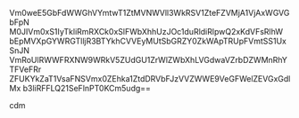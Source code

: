 Vm0weE5GbFdWWGhVYmtwT1ZtMVNWVll3WkRSV1ZteFZVMjA1VjAxWGVGbFpN
M0JIVm0xS1IyTkliRmRXCk0xSlFWbXhhUzJOc1duRldiRlpwQ2xKdVFsRlhW
bEpMVXpGYWRGTlljR3BTYkhCVVEyMUtSbGRZY0ZkWApTRUpFVmtSS1UxSnJN
VmRoUlRWWFRXNW9WRkV5ZUdGU1ZrWlZWbXhLVGdwaVZrbDZWMnRhYTFVeFRr
ZFUKYkZaT1VsaFNSVmx0ZEhka1ZtdDRVbFJzVVZWWE9VeGFWelZEVGxGdlMx
b3liRFFLQ21SeFlnPT0KCm5udg==

cdm